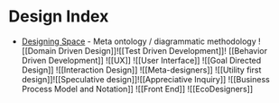# Design Index

- [Designing Space](https://archive.org/details/OrderInSpaceDesignSourceBookByKeithCritchlow/page/n1/mode/2up) - Meta ontology / diagrammatic methodology
![[Domain Driven Design]]![[Test Driven Development]]! [[Behavior Driven Development]] ![[UX]] ![[User Interface]] ![[Goal Directed Design]] ![[Interaction Design]] ![[Meta-designers]] ![[Utility first design]]![[Speculative design]]![[Appreciative Inquiry]] ![[Business Process Model and Notation]]  ![[Front End]] ![[EcoDesigners]]